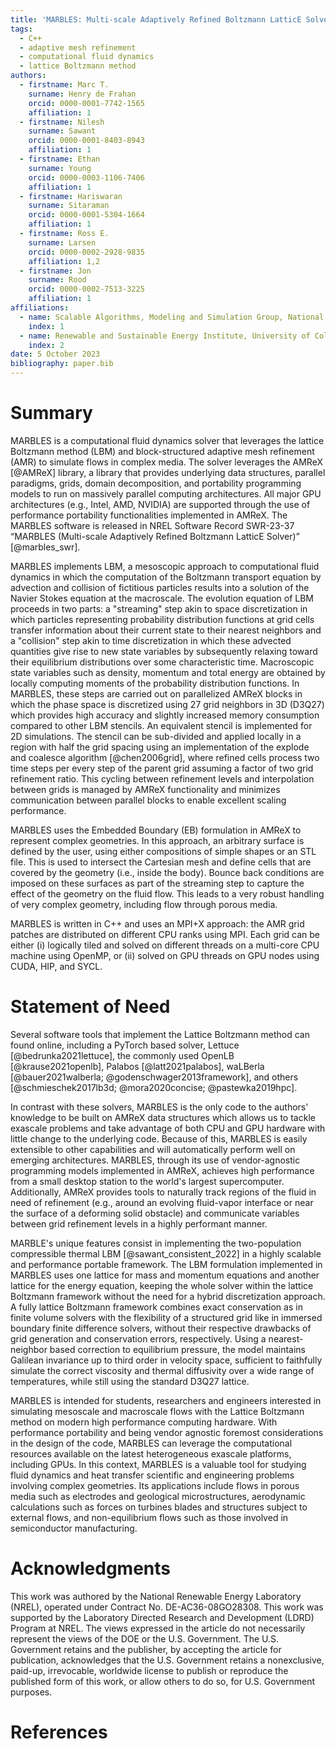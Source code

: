 ```yaml
---
title: 'MARBLES: Multi-scale Adaptively Refined Boltzmann LatticE Solver'
tags:
  - C++
  - adaptive mesh refinement
  - computational fluid dynamics
  - lattice Boltzmann method
authors:
  - firstname: Marc T.
    surname: Henry de Frahan
    orcid: 0000-0001-7742-1565
    affiliation: 1
  - firstname: Nilesh
    surname: Sawant
    orcid: 0000-0001-8403-8943
    affiliation: 1
  - firstname: Ethan
    surname: Young
    orcid: 0000-0003-1106-7406
    affiliation: 1
  - firstname: Hariswaran
    surname: Sitaraman
    orcid: 0000-0001-5304-1664
    affiliation: 1
  - firstname: Ross E.
    surname: Larsen
    orcid: 0000-0002-2928-9835
    affiliation: 1,2
  - firstname: Jon
    surname: Rood
    orcid: 0000-0002-7513-3225
    affiliation: 1
affiliations:
  - name: Scalable Algorithms, Modeling and Simulation Group, National Renewable Energy Laboratory, USA
    index: 1
  - name: Renewable and Sustainable Energy Institute, University of Colorado Boulder, Boulder, Colorado 80309
    index: 2
date: 5 October 2023
bibliography: paper.bib
---
```


# Summary

MARBLES is a computational fluid dynamics solver that leverages the lattice Boltzmann method (LBM) and block-structured adaptive mesh refinement (AMR) to simulate flows in complex media. The solver leverages the AMReX [@AMReX] library, a library that provides underlying data structures, parallel paradigms, grids, domain decomposition, and portability programming models to run on massively parallel computing architectures. All major GPU architectures (e.g., Intel, AMD, NVIDIA) are supported through the use of performance portability functionalities implemented in AMReX. The MARBLES software is released in NREL Software Record SWR-23-37 “MARBLES (Multi-scale Adaptively Refined Boltzmann LatticE Solver)” [@marbles_swr].

MARBLES implements LBM, a mesoscopic approach to computational fluid dynamics in which the computation of the Boltzmann transport equation by advection and collision of fictitious particles results into a solution of the Navier Stokes equation at the macroscale. The evolution equation of LBM proceeds in two parts: a "streaming" step akin to space discretization in which particles representing probability distribution functions at grid cells transfer information about their current state to their nearest neighbors and a "collision" step akin to time discretization in which these advected quantities give rise to new state variables by subsequently relaxing toward their equilibrium distributions over some characteristic time. Macroscopic state variables such as density, momentum and total energy are obtained by locally computing moments of the probability distribution functions. In MARBLES, these steps are carried out on parallelized AMReX blocks in which the phase space is discretized using 27 grid neighbors in 3D (D3Q27) which provides high accuracy and slightly increased memory consumption compared to other LBM stencils. An equivalent stencil is implemented for 2D simulations. The stencil can be sub-divided and applied locally in a region with half the grid spacing using an implementation of the explode and coalesce algorithm [@chen2006grid], where refined cells process two time steps per every step of the parent grid assuming a factor of two grid refinement ratio. This cycling between refinement levels and interpolation between grids is managed by AMReX functionality and minimizes communication between parallel blocks to enable excellent scaling performance.

MARBLES uses the Embedded Boundary (EB) formulation in AMReX to represent complex geometries. In this approach, an arbitrary surface is defined by the user, using either compositions of simple shapes or an STL file. This is used to intersect the Cartesian mesh and define cells that are covered by the geometry (i.e., inside the body). Bounce back conditions are imposed on these surfaces as part of the streaming step to capture the effect of the geometry on the fluid flow. This leads to a very robust handling of very complex geometry, including flow through porous media.

MARBLES is written in C++ and uses an MPI+X approach: the AMR grid patches are distributed on different CPU ranks using MPI. Each grid can be either (i) logically tiled and solved on different threads on a multi-core CPU machine using OpenMP, or (ii) solved on GPU threads on GPU nodes using CUDA, HIP, and SYCL.

# Statement of Need

Several software tools that implement the Lattice Boltzmann method can found online, including a PyTorch based solver, Lettuce [@bedrunka2021lettuce], the commonly used OpenLB [@krause2021openlb], Palabos [@latt2021palabos], waLBerla [@bauer2021walberla; @godenschwager2013framework], and others [@schmieschek2017lb3d; @mora2020concise; @pastewka2019hpc].

In contrast with these solvers, MARBLES is the only code to the authors' knowledge to be built on AMReX data structures which allows us to tackle exascale problems and take advantage of both CPU and GPU hardware with little change to the underlying code. Because of this, MARBLES is easily extensible to other capabilities and will automatically perform well on emerging architectures. MARBLES, through its use of vendor-agnostic programming models implemented in AMReX, achieves high performance from a small desktop station to the world's largest supercomputer. Additionally, AMReX provides tools to naturally track regions of the fluid in need of refinement (e.g., around an evolving fluid-vapor interface or near the surface of a deforming solid obstacle) and communicate variables between grid refinement levels in a highly performant manner. 

MARBLE's unique features consist in implementing the two-population compressible thermal LBM [@sawant_consistent_2022] in a highly scalable and performance portable framework. The LBM formulation implemented in MARBLES uses one lattice for mass and momentum equations and another lattice for the energy equation, keeping the whole solver within the lattice Boltzmann framework without the need for a hybrid discretization approach. A fully lattice Boltzmann framework combines exact conservation as in finite volume solvers with the flexibility of a structured grid like in immersed boundary finite difference solvers, without their respective drawbacks of grid generation and conservation errors, respectively. Using a nearest-neighbor based correction to equilibrium pressure, the model maintains Galilean invariance up to third order in velocity space, sufficient to faithfully simulate the correct viscosity and thermal diffusivity over a wide range of temperatures, while still using the standard D3Q27 lattice. 

MARBLES is intended for students, researchers and engineers interested in simulating mesoscale and macroscale flows with the Lattice Boltzmann method on modern high performance computing hardware. With performance portability and being vendor agnostic foremost considerations in the design of the code, MARBLES can leverage the computational resources available on the latest heterogeneous exascale platforms, including GPUs. In this context, MARBLES is a valuable tool for studying fluid dynamics and heat transfer scientific and engineering problems involving complex geometries. Its applications include flows in porous media such as electrodes and geological microstructures, aerodynamic calculations such as forces on turbines blades and structures subject to external flows, and non-equilibrium flows such as those involved in semiconductor manufacturing.

# Acknowledgments

This work was authored by the National Renewable Energy Laboratory (NREL), operated under Contract No. DE-AC36-08GO28308. This work was supported by the Laboratory Directed Research and Development (LDRD) Program at NREL. The views expressed in the article do not necessarily represent the views of the DOE or the U.S. Government. The U.S. Government retains and the publisher, by accepting the article for publication, acknowledges that the U.S. Government retains a nonexclusive, paid-up, irrevocable, worldwide license to publish or reproduce the published form of this work, or allow others to do so, for U.S. Government purposes.

# References
